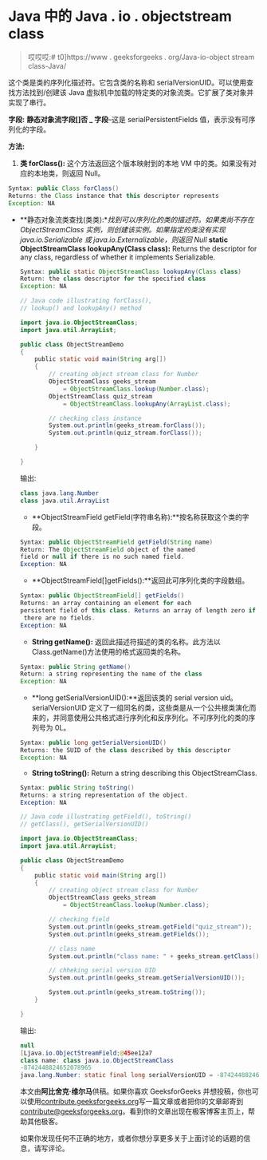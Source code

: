 # Java 中的 Java . io . objectstream class

> 哎哎哎:# t0]https://www . geeksforgeeks . org/Java-io-object stream class-Java/

这个类是类的序列化描述符。它包含类的名称和 serialVersionUID。可以使用查找方法找到/创建该 Java 虚拟机中加载的特定类的对象流类。它扩展了类对象并实现了串行。

**字段:**
**静态对象流字段[]否 _ 字段**–这是 serialPersistentFields 值，表示没有可序列化的字段。

**方法:**

1.  **类 forClass():** 这个方法返回这个版本映射到的本地 VM 中的类。如果没有对应的本地类，则返回 Null。

```java
Syntax: public Class forClass()
Returns: the Class instance that this descriptor represents
Exception: NA

```

*   **静态对象流类查找(类类):**找到可以序列化的类的描述符。如果类尚不存在 ObjectStreamClass 实例，则创建该实例。如果指定的类没有实现 java.io.Serializable 或 java.io.Externalizable，则返回 Null*   **static ObjectStreamClass lookupAny(Class class):** Returns the descriptor for any class, regardless of whether it implements Serializable.

    ```java
    Syntax: public static ObjectStreamClass lookupAny(Class class)
    Return: the class descriptor for the specified class
    Exception: NA

    ```

    ```java
    // Java code illustrating forClass(),
    // lookup() and lookupAny() method

    import java.io.ObjectStreamClass;
    import java.util.ArrayList;

    public class ObjectStreamDemo 
    {
        public static void main(String arg[])
        {
            // creating object stream class for Number
            ObjectStreamClass geeks_stream 
                = ObjectStreamClass.lookup(Number.class);
            ObjectStreamClass quiz_stream 
                = ObjectStreamClass.lookupAny(ArrayList.class);

            // checking class instance 
            System.out.println(geeks_stream.forClass());
            System.out.println(quiz_stream.forClass());

        }

    }
    ```

    输出:

    ```java
    class java.lang.Number
    class java.util.ArrayList

    ```

    *   **ObjectStreamField getField(字符串名称):**按名称获取这个类的字段。

    ```java
    Syntax: public ObjectStreamField getField(String name)
    Return: The ObjectStreamField object of the named 
    field or null if there is no such named field.
    Exception: NA

    ```

    *   **ObjectStreamField[]getFields():**返回此可序列化类的字段数组。

    ```java
    Syntax: public ObjectStreamField[] getFields()
    Returns: an array containing an element for each 
    persistent field of this class. Returns an array of length zero if
     there are no fields.
    Exception: NA

    ```

    *   **String getName():** 返回此描述符描述的类的名称。此方法以 Class.getName()方法使用的格式返回类的名称。

    ```java
    Syntax: public String getName()
    Return: a string representing the name of the class
    Exception: NA

    ```

    *   **long getSerialVersionUID():**返回该类的 serial version uid。serialVersionUID 定义了一组同名的类，这些类是从一个公共根类演化而来的，并同意使用公共格式进行序列化和反序列化。不可序列化的类的序列号为 0L。

    ```java
    Syntax: public long getSerialVersionUID()
    Returns: the SUID of the class described by this descriptor
    Exception: NA

    ```

    *   **String toString():** Return a string describing this ObjectStreamClass.

    ```java
    Syntax: public String toString()
    Returns: a string representation of the object.
    Exception: NA

    ```

    ```java
    // Java code illustrating getField(), toString()
    // getClass(), getSerialVersionUID()

    import java.io.ObjectStreamClass;
    import java.util.ArrayList;

    public class ObjectStreamDemo 
    {
        public static void main(String arg[])
        {
            // creating object stream class for Number
            ObjectStreamClass geeks_stream 
                = ObjectStreamClass.lookup(Number.class);

            // checking field
            System.out.println(geeks_stream.getField("quiz_stream"));
            System.out.println(geeks_stream.getFields());

            // class name 
            System.out.println("class name: " + geeks_stream.getClass());

            // chheking serial version UID
            System.out.println(geeks_stream.getSerialVersionUID());

            System.out.println(geeks_stream.toString());
        }

    }
    ```

    输出:

    ```java
    null
    [Ljava.io.ObjectStreamField;@45ee12a7
    class name: class java.io.ObjectStreamClass
    -8742448824652078965
    java.lang.Number: static final long serialVersionUID = -8742448824652078965L;

    ```

    本文由**阿比舍克·维尔马**供稿。如果你喜欢 GeeksforGeeks 并想投稿，你也可以使用[contribute.geeksforgeeks.org](http://www.contribute.geeksforgeeks.org)写一篇文章或者把你的文章邮寄到 contribute@geeksforgeeks.org。看到你的文章出现在极客博客主页上，帮助其他极客。

    如果你发现任何不正确的地方，或者你想分享更多关于上面讨论的话题的信息，请写评论。